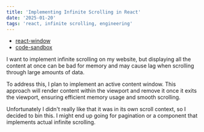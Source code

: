 ```yaml
---
title: 'Implementing Infinite Scrolling in React'
date: '2025-01-20'
tags: 'react, infinite scrolling, engineering'
---
```


- [react-window](https://github.com/bvaughn/react-window)
- [code-sandbox](https://codesandbox.io/p/sandbox/github/bvaughn/react-window/tree/master/website/sandboxes/fixed-size-list-vertical)

I want to implement infinite scrolling on my website, but displaying all the content at once can be bad for memory and may cause lag when scrolling through large amounts of data.

To address this, I plan to implement an active content window. This approach will render content within the viewport and remove it once it exits the viewport, ensuring efficient memory usage and smooth scrolling.

Unfortunately I didn't really like that it was in its own scroll context, so I decided to bin this. I might end up going for pagination or a component that implements actual infinite scrolling.